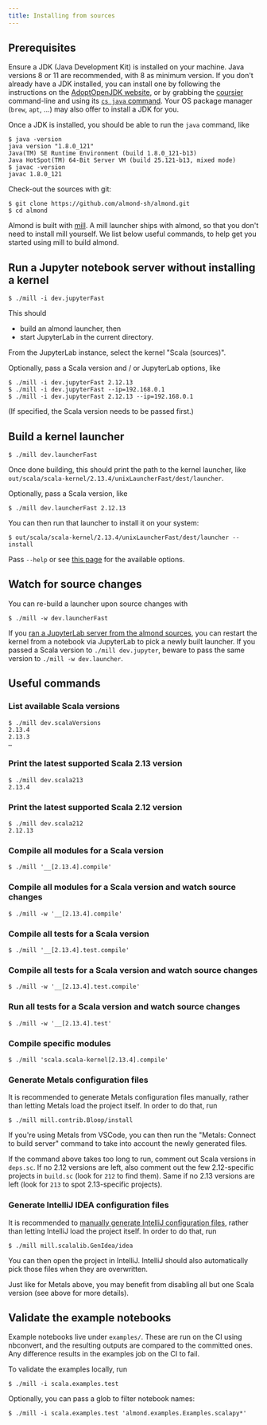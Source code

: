 ```yaml
---
title: Installing from sources
---
```


## Prerequisites

Ensure a JDK (Java Development Kit) is installed on your machine. Java versions 8 or 11
are recommended, with 8 as minimum version. If you don't already have a JDK installed,
you can install one by following the instructions on the
[AdoptOpenJDK website](https://adoptopenjdk.net), or by grabbing the
[coursier](https://get-coursier.io/docs/cli-installation.html#native-launcher) command-line
and using its [`cs java` command](https://get-coursier.io/docs/cli-java.html#setting-a-default-jvm-version).
Your OS package manager (`brew`, `apt`, …) may also offer to install a JDK for you.

Once a JDK is installed, you should be able to run the `java` command, like
```text
$ java -version
java version "1.8.0_121"
Java(TM) SE Runtime Environment (build 1.8.0_121-b13)
Java HotSpot(TM) 64-Bit Server VM (build 25.121-b13, mixed mode)
$ javac -version
javac 1.8.0_121
```

Check-out the sources with git:
```text
$ git clone https://github.com/almond-sh/almond.git
$ cd almond
```

Almond is built with [mill](https://com-lihaoyi.github.io/mill). A mill
launcher ships with almond, so that you don't need to install mill yourself.
We list below useful commands, to help get you started using mill to build almond.

## Run a Jupyter notebook server without installing a kernel

```text
$ ./mill -i dev.jupyterFast
```

This should
- build an almond launcher, then
- start JupyterLab in the current directory.

From the JupyterLab instance, select the kernel "Scala (sources)".

Optionally, pass a Scala version and / or JupyterLab options, like
```text
$ ./mill -i dev.jupyterFast 2.12.13
$ ./mill -i dev.jupyterFast --ip=192.168.0.1
$ ./mill -i dev.jupyterFast 2.12.13 --ip=192.168.0.1
```
(If specified, the Scala version needs to be passed first.)

## Build a kernel launcher

```text
$ ./mill dev.launcherFast
```

Once done building, this should print the path to the kernel launcher, like
`out/scala/scala-kernel/2.13.4/unixLauncherFast/dest/launcher`.

Optionally, pass a Scala version, like
```text
$ ./mill dev.launcherFast 2.12.13
```

You can then run that launcher to install it on your system:
```text
$ out/scala/scala-kernel/2.13.4/unixLauncherFast/dest/launcher --install
```
Pass `--help` or see [this page](install-options.md) for the available options.

## Watch for source changes

You can re-build a launcher upon source changes with
```text
$ ./mill -w dev.launcherFast
```

If you [ran a JupyterLab server from the almond sources](#run-a-jupyter-notebook-server-without-installing-a-kernel),
you can restart the kernel from a notebook via JupyterLab to pick a newly built launcher. If you passed a Scala
version to `./mill dev.jupyter`, beware to pass the same version to `./mill -w dev.launcher`.

## Useful commands

### List available Scala versions
```text
$ ./mill dev.scalaVersions
2.13.4
2.13.3
…
```

### Print the latest supported Scala 2.13 version
```text
$ ./mill dev.scala213
2.13.4
```

### Print the latest supported Scala 2.12 version
```text
$ ./mill dev.scala212
2.12.13
```

### Compile all modules for a Scala version
```text
$ ./mill '__[2.13.4].compile'
```

### Compile all modules for a Scala version and watch source changes
```text
$ ./mill -w '__[2.13.4].compile'
```

### Compile all tests for a Scala version
```text
$ ./mill '__[2.13.4].test.compile'
```

### Compile all tests for a Scala version and watch source changes
```text
$ ./mill -w '__[2.13.4].test.compile'
```

### Run all tests for a Scala version and watch source changes
```text
$ ./mill -w '__[2.13.4].test'
```

### Compile specific modules
```text
$ ./mill 'scala.scala-kernel[2.13.4].compile'
```

### Generate Metals configuration files

It is recommended to generate Metals configuration files manually, rather
than letting Metals load the project itself. In order to do that, run
```text
$ ./mill mill.contrib.Bloop/install
```

If you're using Metals from VSCode, you can then run the
"Metals: Connect to build server" command to take into account the newly
generated files.

If the command above takes too long to run, comment out Scala versions in
`deps.sc`. If no 2.12 versions are left, also comment out the few 2.12-specific
projects in `build.sc` (look for `212` to find them). Same if no 2.13 versions
are left (look for `213` to spot 2.13-specific projects).

### Generate IntelliJ IDEA configuration files

It is recommended to [manually generate IntelliJ configuration files](https://com-lihaoyi.github.io/mill/mill/Installation_IDE_Support.html#_intellij_idea_support),
rather than letting IntelliJ load the project itself. In order to do that, run
```text
$ ./mill mill.scalalib.GenIdea/idea
```

You can then open the project in IntelliJ.
IntelliJ should also automatically pick those files when they are overwritten.

Just like for Metals above, you may benefit from disabling all but one Scala
version (see above for more details).

## Validate the example notebooks

Example notebooks live under `examples/`. These are run
on the CI using nbconvert, and the resulting outputs are
compared to the committed ones. Any difference results
in the examples job on the CI to fail.

To validate the examples locally, run
```text
$ ./mill -i scala.examples.test
```

Optionally, you can pass a glob to filter notebook names:
```text
$ ./mill -i scala.examples.test 'almond.examples.Examples.scalapy*'
```
